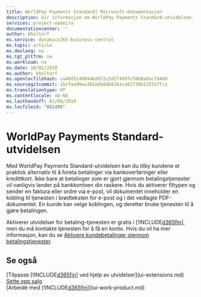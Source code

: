 ```yaml
---
title: WorldPay Payments Standard| Microsoft-dokumentasjon
description: Gir informasjon om WorldPay Payments Standard-utvidelsen.
services: project-madeira
documentationcenter: ''
author: bholtorf
ms.service: dynamics365-business-central
ms.topic: article
ms.devlang: na
ms.tgt_pltfrm: na
ms.workload: na
ms.date: 10/01/2018
ms.author: bholtorf
ms.openlocfilehash: ca48d31490446dd72c5d2f4997c5068a0acfd460
ms.sourcegitcommit: 1bcfaa99ea302e6b84b8361ca02730b135557fc1
ms.translationtype: HT
ms.contentlocale: nb-NO
ms.lasthandoff: 03/08/2019
ms.locfileid: "802498"
---
```

# <a name="the-worldpay-payments-standard-extension"></a>WorldPay Payments Standard-utvidelsen
Med WorldPay Payments Standard-utvidelsen kan du tilby kundene et praktisk alternativ til å foreta betalinger via bankoverføringer eller kredittkort. Ikke bare at betalinger som er gjort gjennom betalingstjenester vil vanligvis lander på bankkontoen din raskere.
Hvis du aktiverer filtypen og sender en faktura eller ordre via e-post, vil dokumentet inneholder en kobling til tjenesten i brødteksten for e-post og i det vedlagte PDF-dokumentet. En kunde kan velge koblingen, og deretter bruke tjenesten til å gjøre betalingen.

Aktiverer utvidelser for betaling-tjenesten er gratis i [!INCLUDE[d365fin](includes/d365fin_md.md)], men du må kontakte tjenesten for å få en konto. Hvis du vil ha mer informasjon, kan du se [Aktivere kundebetalinger gjennom betalingstjenester](sales-how-enable-payment-service-extensions.md).

## <a name="see-also"></a>Se også
[Tilpasse [!INCLUDE[d365fin](includes/d365fin_md.md)] ved hjelp av utvidelser](ui-extensions.md)  
[Sette opp salg](sales-setup-sales.md)  
[Arbeide med [!INCLUDE[d365fin](includes/d365fin_md.md)]](ui-work-product.md)
